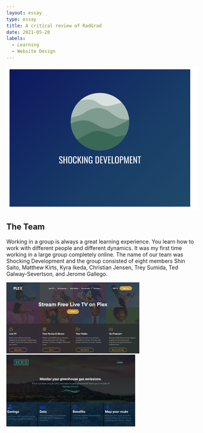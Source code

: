 ```yaml
---
layout: essay
type: essay
title: A critical review of RadGrad
date: 2021-05-20
labels:
  - Learning
  - Website Design
---
```


<img class="ui centered medium image" src="../images/SHOCKINGDEVELOPMENT.png" alt="NONE">


## The Team
Working in a group is always a great learning experience. You learn how to work with different people and different dynamics. It was my first time working in a large group completely online. The name of our team was Shocking Development and the group consisted of eight members Shin Saito, Matthew Kirts, Kyra Ikeda, Christian Jensen, Trey Sumida, Ted Galway-Severtson, and Jerome Gallego.



<p float="left">
  <img src="../images/PlexInspiration.png" alt="NONE" width="350px" />
  <img src="../images/MockupBoxes.png" alt="NONE" width="339px" /> 
</p>




